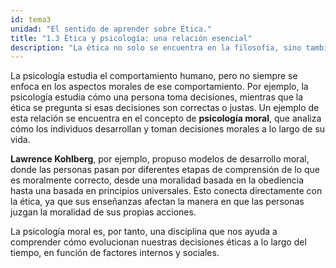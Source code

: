 ```yaml
---
id: tema3
unidad: "El sentido de aprender sobre Ética."
title: "1.3 Ética y psicología: una relación esencial"
description: "La ética no solo se encuentra en la filosofía, sino también en otras disciplinas, como la psicología. Mientras que la psicología estudia las motivaciones y el comportamiento humano, la ética se enfoca en cómo esos comportamientos deben alinearse con los valores y normas sociales."
---
```


La psicología estudia el comportamiento humano, pero no siempre se enfoca en los aspectos morales de ese comportamiento. Por ejemplo, la psicología estudia cómo una persona toma decisiones, mientras que la ética se pregunta si esas decisiones son correctas o justas. Un ejemplo de esta relación se encuentra en el concepto de **psicología moral**, que analiza cómo los individuos desarrollan y toman decisiones morales a lo largo de su vida.

**Lawrence Kohlberg**, por ejemplo, propuso modelos de desarrollo moral, donde las personas pasan por diferentes etapas de comprensión de lo que es moralmente correcto, desde una moralidad basada en la obediencia hasta una basada en principios universales. Esto conecta directamente con la ética, ya que sus enseñanzas afectan la manera en que las personas juzgan la moralidad de sus propias acciones.

La psicología moral es, por tanto, una disciplina que nos ayuda a comprender cómo evolucionan nuestras decisiones éticas a lo largo del tiempo, en función de factores internos y sociales.

